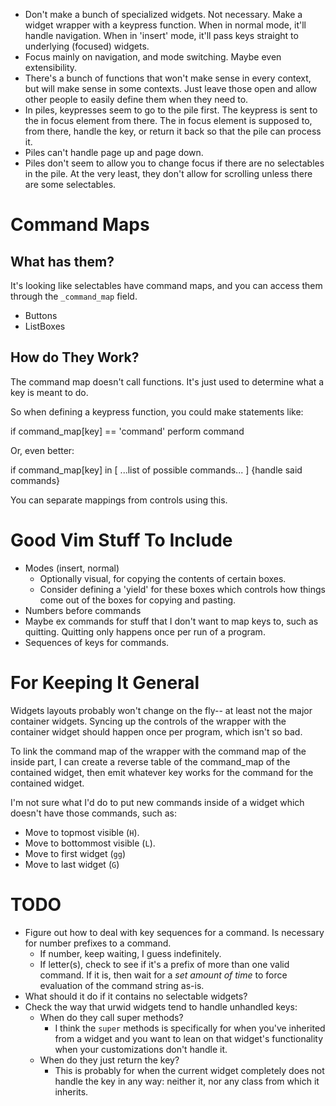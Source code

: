 - Don't make a bunch of specialized widgets. Not necessary. Make a
  widget wrapper with a keypress function. When in normal mode, it'll
  handle navigation. When in 'insert' mode, it'll pass keys straight to
  underlying (focused) widgets.
- Focus mainly on navigation, and mode switching. Maybe even
  extensibility.
- There's a bunch of functions that won't make sense in every context,
  but will make sense in some contexts. Just leave those open and allow
  other people to easily define them when they need to.
- In piles, keypresses seem to go to the pile first. The keypress is
  sent to the in focus element from there. The in focus element is
  supposed to, from there, handle the key, or return it back so that the
  pile can process it.
- Piles can't handle page up and page down.
- Piles don't seem to allow you to change focus if there are no
	selectables in the pile. At the very least, they don't allow for
	scrolling unless there are some selectables.

# Command Maps

## What has them?

It's looking like selectables have command maps, and you can access them
through the `_command_map` field.

- Buttons
- ListBoxes

## How do They Work?

The command map doesn't call functions. It's just used to determine what
a key is meant to do.

So when defining a keypress function, you could make statements like:

  if command_map[key] == 'command'
	perform command

Or, even better:

  if command_map[key] in [ ...list of possible commands... ]
	{handle said commands}

You can separate mappings from controls using this.

# Good Vim Stuff To Include

- Modes (insert, normal)
  - Optionally visual, for copying the contents of certain boxes.
  - Consider defining a 'yield' for these boxes which controls how
	things come out of the boxes for copying and pasting.
- Numbers before commands
- Maybe ex commands for stuff that I don't want to map keys to, such as
	quitting. Quitting only happens once per run of a program.
- Sequences of keys for commands.

# For Keeping It General

Widgets layouts probably won't change on the fly-- at least not the
major container widgets. Syncing up the controls of the wrapper with the
container widget should happen once per program, which isn't so bad.

To link the command map of the wrapper with the command map of the
inside part, I can create a reverse table of the command_map of the
contained widget, then emit whatever key works for the command for the
contained widget.

I'm not sure what I'd do to put new commands inside of a widget which
doesn't have those commands, such as:

- Move to topmost visible (`H`).
- Move to bottommost visible (`L`).
- Move to first widget (`gg`)
- Move to last widget (`G`)

# TODO

- Figure out how to deal with key sequences for a command. Is necessary
	for number prefixes to a command.
	- If number, keep waiting, I guess indefinitely.
	- If letter(s), check to see if it's a prefix of more than one valid
		command. If it is, then wait for a *set amount of time* to force
		evaluation of the command string as-is.
- What should it do if it contains no selectable widgets?
- Check the way that urwid widgets tend to handle unhandled keys:
  - When do they call super methods?
	- I think the `super` methods is specifically for when you've
	  inherited from a widget and you want to lean on that widget's
	  functionality when your customizations don't handle it.
  - When do they just return the key?
	- This is probably for when the current widget completely does not
	  handle the key in any way: neither it, nor any class from which it
	  inherits.
